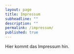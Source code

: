 ```yaml
---
layout: page
title: Impressum
subheadline: ""
description: ""
permalink: /impressum/
published: true
---
```


Hier kommt das Impressum hin.